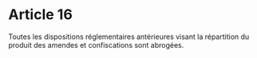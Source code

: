 # Article 16

Toutes les dispositions réglementaires antérieures visant la répartition du produit des amendes et confiscations sont abrogées.

